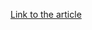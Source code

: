 [Link to the article](https://www.antiy.cn/research/notice&report/research_report/WatchDogTrojans_Analysis.html)
